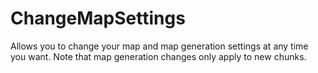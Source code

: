 # ChangeMapSettings

Allows you to change your map and map generation settings at any time you want. Note that map generation changes only apply to new chunks.
